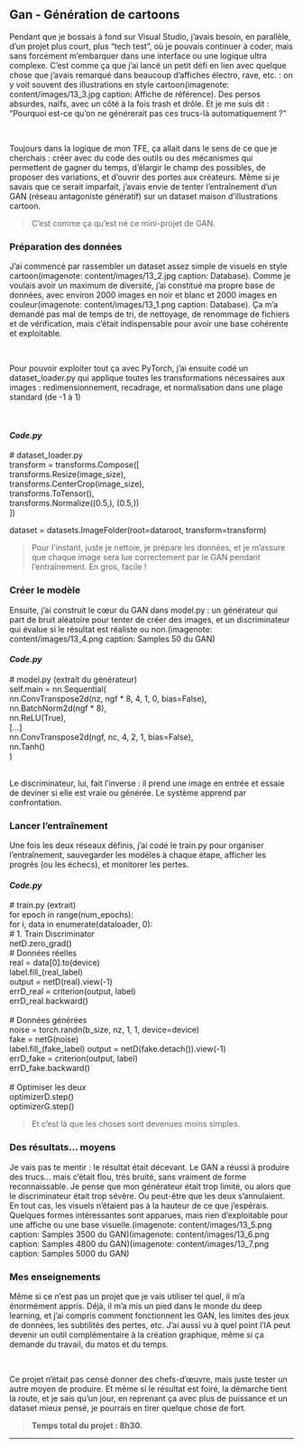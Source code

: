 
## Gan - Génération de cartoons

Pendant que je bossais à fond sur Visual Studio, j’avais besoin, en parallèle, d’un projet plus court, plus “tech test”, où je pouvais continuer à coder, mais sans forcément m’embarquer dans une interface ou une logique ultra complexe. C’est comme ça que j’ai lancé un petit défi en lien avec quelque chose que j’avais remarqué dans beaucoup d’affiches électro, rave, etc. : on y voit souvent des illustrations en style cartoon(imagenote: content/images/13_3.jpg caption: Affiche de référence). Des persos absurdes, naïfs, avec un côté à la fois trash et drôle. Et je me suis dit : “Pourquoi est-ce qu’on ne générerait pas ces trucs-là automatiquement ?”

<br>

Toujours dans la logique de mon TFE, ça allait dans le sens de ce que je cherchais : créer avec du code des outils ou des mécanismes qui permettent de gagner du temps, d’élargir le champ des possibles, de proposer des variations, et d’ouvrir des portes aux créateurs. Même si je savais que ce serait imparfait, j’avais envie de tenter l’entraînement d’un GAN (réseau antagoniste génératif) sur un dataset maison d’illustrations cartoon.

>C’est comme ça qu’est né ce mini-projet de GAN.

### Préparation des données

J’ai commencé par rassembler un dataset assez simple de visuels en style cartoon(imagenote: content/images/13_2.jpg caption: Database). Comme je voulais avoir un maximum de diversité, j’ai constitué ma propre base de données, avec environ 2000 images en noir et blanc et 2000 images en couleur(imagenote: content/images/13_1.png caption: Database). Ça m’a demandé pas mal de temps de tri, de nettoyage, de renommage de fichiers et de vérification, mais c’était indispensable pour avoir une base cohérente et exploitable.

<br>

Pour pouvoir exploiter tout ça avec PyTorch, j’ai ensuite codé un dataset_loader.py qui applique toutes les transformations nécessaires aux images : redimensionnement, recadrage, et normalisation dans une plage standard (de -1 à 1)

<br class="breakpage">

#### **_Code.py_**

<div class="codepde">
# dataset_loader.py<br>
transform = transforms.Compose([<br>
    transforms.Resize(image_size),<br>
    transforms.CenterCrop(image_size),<br>
    transforms.ToTensor(),<br>
    transforms.Normalize((0.5,), (0.5,))<br>
])<br>

dataset = datasets.ImageFolder(root=dataroot, transform=transform)
</div>

>Pour l'instant, juste je nettoie, je prépare les données, et je m’assure que chaque image sera lue correctement par le GAN pendant l’entraînement. En gros, facile !

### Créer le modèle

Ensuite, j’ai construit le cœur du GAN dans model.py : un générateur qui part de bruit aléatoire pour tenter de créer des images, et un discriminateur qui évalue si le résultat est réaliste ou non.(imagenote: content/images/13_4.png caption: Samples 50 du GAN)

#### **_Code.py_**

<div class="codepde">
# model.py (extrait du générateur)<br>
self.main = nn.Sequential(<br>
    nn.ConvTranspose2d(nz, ngf * 8, 4, 1, 0, bias=False),<br>
    nn.BatchNorm2d(ngf * 8),<br>
    nn.ReLU(True),<br>
    […]<br>
    nn.ConvTranspose2d(ngf, nc, 4, 2, 1, bias=False),<br>
    nn.Tanh()<br>
)
</div>

<br>

Le discriminateur, lui, fait l’inverse : il prend une image en entrée et essaie de deviner si elle est vraie ou générée. Le système apprend par confrontation.

### Lancer l’entraînement

Une fois les deux réseaux définis, j’ai codé le train.py pour organiser l’entraînement, sauvegarder les modèles à chaque étape, afficher les progrès (ou les échecs), et monitorer les pertes.

#### **_Code.py_**

<div class="codepde">
# train.py (extrait)<br>
for epoch in range(num_epochs):<br>
    for i, data in enumerate(dataloader, 0):<br>
        # 1. Train Discriminator<br>
        netD.zero_grad()<br>
        # Données réelles<br>
        real = data[0].to(device)<br>
        label.fill_(real_label)<br>
        output = netD(real).view(-1)<br>
        errD_real = criterion(output, label)<br>
        errD_real.backward()<br>
        <br>
        # Données générées<br>
        noise = torch.randn(b_size, nz, 1, 1, device=device)<br>
        fake = netG(noise)<br>
        label.fill_(fake_label)
        output = netD(fake.detach()).view(-1)<br>
        errD_fake = criterion(output, label)<br>
        errD_fake.backward()<br>
<br>
        # Optimiser les deux<br>
        optimizerD.step()<br>
        optimizerG.step()
</div>

>Et c’est là que les choses sont devenues moins simples.

### Des résultats… moyens

Je vais pas te mentir : le résultat était décevant. Le GAN a réussi à produire des trucs… mais c’était flou, très bruité, sans vraiment de forme reconnaissable. Je pense que mon générateur était trop limité, ou alors que le discriminateur était trop sévère. Ou peut-être que les deux s’annulaient. En tout cas, les visuels n’étaient pas à la hauteur de ce que j’espérais. Quelques formes intéressantes sont apparues, mais rien d’exploitable pour une affiche ou une base visuelle.(imagenote: content/images/13_5.png caption: Samples 3500 du GAN)(imagenote: content/images/13_6.png caption: Samples 4800 du GAN)(imagenote: content/images/13_7.png caption: Samples 5000 du GAN)

### Mes enseignements

Même si ce n’est pas un projet que je vais utiliser tel quel, il m’a énormément appris. Déjà, il m’a mis un pied dans le monde du deep learning, et j’ai compris comment fonctionnent les GAN, les limites des jeux de données, les subtilités des pertes, etc. J’ai aussi vu à quel point l’IA peut devenir un outil complémentaire à la création graphique, même si ça demande du travail, du matos et du temps.

<br>

Ce projet n’était pas censé donner des chefs-d’œuvre, mais juste tester un autre moyen de produire. Et même si le résultat est foiré, la démarche tient la route, et je sais qu’un jour, en reprenant ça avec plus de puissance et un dataset mieux pensé, je pourrais en tirer quelque chose de fort.

>**Temps total du projet : 8h30.**

---
